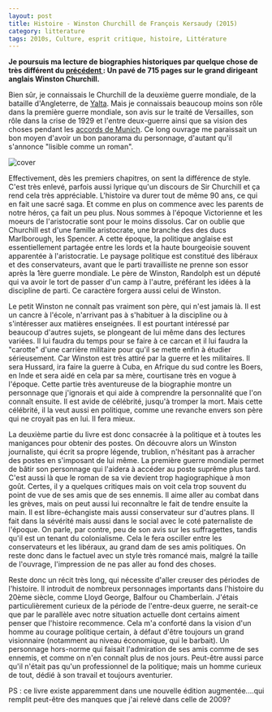 ```yaml
---
layout: post
title: Histoire - Winston Churchill de François Kersaudy (2015)
category: litterature
tags: 2010s, Culture, esprit critique, histoire, Littérature
---
```

**Je poursuis ma lecture de biographies historiques par quelque chose de très différent du <a href="https://cheziceman.wordpress.com/2017/03/23/histoire-ho-chi-minh-de-pierre-brocheux/">précédent </a>: Un pavé de 715 pages sur le grand dirigeant anglais Winston Churchill.**

Bien sûr, je connaissais le Churchill de la deuxième guerre mondiale, de la bataille d'Angleterre, de <a href="https://fr.wikipedia.org/wiki/Conférence_de_Yalta">Yalta</a>. Mais je connaissais beaucoup moins son rôle dans la première guerre mondiale, son avis sur le traité de Versailles, son rôle dans la crise de 1929 et l'entre deux-guerre ainsi que sa vision des choses pendant les <a href="https://fr.wikipedia.org/wiki/Accords_de_Munich">accords de Munich</a>. Ce long ouvrage me paraissait un bon moyen d'avoir un bon panorama du personnage, d'autant qu'il s'annonce "lisible comme un roman".

![cover](https://filedn.eu/llqi9IBxlYouGRXYG2xlROb/img/2017/churchill.jpg)

Effectivement, dès les premiers chapitres, on sent la différence de style. C'est très enlevé, parfois aussi lyrique qu'un discours de Sir Churchill et ça rend cela très appréciable. L'histoire va durer tout de même 90 ans, ce qui en fait une sacré saga. Et comme en plus on commence avec les parents de notre héros, ça fait un peu plus. Nous sommes à l'époque Victorienne et les moeurs de l'aristocratie sont pour le moins dissolus. Car on oublie que Churchill est d'une famille aristocrate, une branche des des ducs Marlborough, les Spencer. A cette époque, la politique anglaise est essentiellement partagée entre les lords et la haute bourgeoisie souvent apparentée à l'aristocratie. Le paysage politique est constitué des libéraux et des conservateurs, avant que le parti travailliste ne prenne son essor après la 1ère guerre mondiale. Le père de Winston, Randolph est un député qui va avoir le tort de passer d'un camp à l'autre, préférant les idées à la discipline de parti. Ce caractère forgera aussi celui de Winston.

Le petit Winston ne connaît pas vraiment son père, qui n'est jamais là. Il est un cancre à l'école, n'arrivant pas à s'habituer à la discipline ou à s'intéresser aux matières enseignées. Il est pourtant intéressé par beaucoup d'autres sujets, se plongeant de lui même dans des lectures variées. Il lui faudra du temps pour se faire à ce carcan et il lui faudra la "carotte" d'une carrière militaire pour qu'il se mette enfin à étudier sérieusement. Car Winston est très attiré par la guerre et les militaires. Il sera Hussard, ira faire la guerre à Cuba, en Afrique du sud contre les Boers, en Inde et sera aidé en cela par sa mère, courtisane très en vogue à l'époque. Cette partie très aventureuse de la biographie montre un personnage que j'ignorais et qui aide à comprendre la personnalité que l'on connaît ensuite. Il est avide de célébrité, jusqu'à tromper la mort. Mais cette célébrité, il la veut aussi en politique, comme une revanche envers son père qui ne croyait pas en lui. Il fera mieux.

La deuxième partie du livre est donc consacrée à la politique et à toutes les manigances pour obtenir des postes. On découvre alors un Winston journaliste, qui écrit sa propre légende, trublion, n'hésitant pas à arracher des postes en s'imposant de lui même. La première guerre mondiale permet de bâtir son personnage qui l'aidera à accéder au poste suprême plus tard. C'est aussi là que le roman de sa vie devient trop hagiographique à mon goût. Certes, il y a quelques critiques mais on voit cela trop souvent du point de vue de ses amis que de ses ennemis. Il aime aller au combat dans les grèves, mais on peut aussi lui reconnaître le fait de tendre ensuite la main. Il est libre-échangiste mais aussi conservateur sur d'autres plans. Il fait dans la sévérité mais aussi dans le social avec le coté paternaliste de l'époque. On parle, par contre, peu de son avis sur les suffragettes, tandis qu'il est un tenant du colonialisme. Cela le fera osciller entre les conservateurs et les libéraux, au grand dam de ses amis politiques. On reste donc dans le factuel avec un style très romancé mais, malgré la taille de l'ouvrage, l'impression de ne pas aller au fond des choses.

Reste donc un récit très long, qui nécessite d'aller creuser des périodes de l'histoire. Il introduit de nombreux personnages importants dans l'histoire du 20ème siècle, comme Lloyd George, Balfour ou Chamberlain. J'étais particulièrement curieux de la période de l'entre-deux guerre, ne serait-ce que par le parallèle avec notre situation actuelle dont certains aiment penser que l'histoire recommence. Cela m'a conforté dans la vision d'un homme au courage politique certain, à défaut d'être toujours un grand visionnaire (notamment au niveau économique, qui le barbait). Un personnage hors-norme qui faisait l'admiration de ses amis comme de ses ennemis, et comme on n'en connaît plus de nos jours. Peut-être aussi parce qu'il n'était pas qu'un professionnel de la politique; mais un homme curieux de tout, dédié à son travail et toujours aventurier.

PS : ce livre existe apparemment dans une nouvelle édition augmentée....qui remplit peut-être des manques que j'ai relevé dans celle de 2009?
